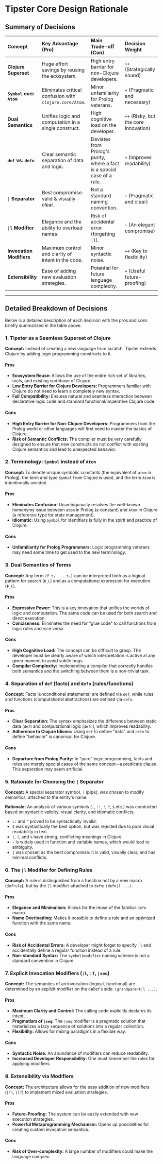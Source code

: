 # Tipster Core Design Rationale

## Summary of Decisions

| Concept | Key Advantage (Pro) | Main Trade-off (Con) | Decision Weight |
| :--- | :--- | :--- | :--- |
| **Clojure Superset** | Huge effort savings by reusing the ecosystem. | High entry barrier for non-Clojure developers. | `++` (Strategically sound) |
| **`Symbol` over `Atom`** | Eliminates critical confusion with `clojure.core/Atom`. | Minor unfamiliarity for Prolog veterans. | `+` (Pragmatic and necessary) |
| **Dual Semantics** | Unifies logic and computation in a single construct. | High cognitive load on the developer. | `++` (Risky, but the core innovation) |
| **`def` vs. `defn`** | Clear semantic separation of data and logic. | Deviates from Prolog's purity, where a fact is a special case of a rule. | `+` (Improves readability) |
| **`\|` Separator** | Best compromise: valid & visually clear. | Not a standard naming convention. | `+` (Pragmatic and clear) |
| **`\|l` Modifier** | Elegance and the ability to overload names. | Risk of accidental error (forgetting `\|l`). | `~` (An elegant compromise) |
| **Invocation Modifiers** | Maximum control and clarity of intent in the code. | Minor syntactic noise. | `++` (Key to flexibility) |
| **Extensibility** | Ease of adding new evaluation strategies. | Potential for future language complexity. | `+` (Useful future-proofing) |

---

## Detailed Breakdown of Decisions

Below is a detailed description of each decision with the pros and cons briefly summarized in the table above.

### 1. Tipster as a Seamless Superset of Clojure

**Concept:** Instead of creating a new language from scratch, Tipster extends Clojure by adding logic programming constructs to it.

#### Pros

*   **Ecosystem Reuse:** Allows the use of the entire rich set of libraries, tools, and existing codebase of Clojure.
*   **Low Entry Barrier for Clojure Developers:** Programmers familiar with Clojure do not need to learn a completely new syntax.
*   **Full Compatibility:** Ensures natural and seamless interaction between declarative logic code and standard functional/imperative Clojure code.

#### Cons

*   **High Entry Barrier for Non-Clojure Developers:** Programmers from the Prolog world or other languages will first need to master the basics of Clojure.
*   **Risk of Semantic Conflicts:** The compiler must be very carefully designed to ensure that new constructs do not conflict with existing Clojure semantics and lead to unexpected behavior.

### 2. Terminology: `Symbol` instead of `Atom`

**Concept:** To denote unique symbolic constants (the equivalent of `atom` in Prolog), the term and type `Symbol` from Clojure is used, and the term `Atom` is intentionally avoided.

#### Pros

*   **Eliminates Confusion:** Unambiguously resolves the well-known homonymy issue between `atom` in Prolog (a constant) and `Atom` in Clojure (a reference type for state management).
*   **Idiomatic:** Using `Symbol` for identifiers is fully in the spirit and practice of Clojure.

#### Cons

*   **Unfamiliarity for Prolog Programmers:** Logic programming veterans may need some time to get used to the new terminology.

### 3. Dual Semantics of Terms

**Concept:** Any term `(f t₁ ... tₙ)` can be interpreted both as a logical pattern for search (`Φ_L`) and as a computational expression for execution (`Φ_C`).

#### Pros

*   **Expressive Power:** This is a key innovation that unifies the worlds of logic and computation. The same code can be used for both search and direct execution.
*   **Conciseness:** Eliminates the need for "glue code" to call functions from logic rules and vice versa.

#### Cons

*   **High Cognitive Load:** The concept can be difficult to grasp. The developer must be clearly aware of which interpretation is active at any given moment to avoid subtle bugs.
*   **Compiler Complexity:** Implementing a compiler that correctly handles both semantics and the switching between them is a non-trivial task.

### 4. Separation of `def` (facts) and `defn` (rules/functions)

**Concept:** Facts (unconditional statements) are defined via `def`, while rules and functions (computational abstractions) are defined via `defn`.

#### Pros

*   **Clear Separation:** The syntax emphasizes the difference between static data (`def`) and computational logic (`defn`), which improves readability.
*   **Adherence to Clojure Idioms:** Using `def` to define "data" and `defn` to define "behavior" is canonical for Clojure.

#### Cons

*   **Departure from Prolog Purity:** In "pure" logic programming, facts and rules are merely special cases of the same concept—a predicate clause. This separation may seem artificial.

### 5. Rationale for Choosing the `|` Separator

**Concept:** A special separator symbol, `|` (pipe), was chosen to modify semantics, attached to the entity's name.

**Rationale:** An analysis of various symbols (`-`, `::`, `!`, `?`, `$` etc.) was conducted based on syntactic validity, visual clarity, and idiomatic conflicts.
*   `::` and `^` proved to be syntactically invalid.
*   `$` was syntactically the best option, but was rejected due to poor visual readability in text.
*   `!`, `?`, and `%` have strong, conflicting meanings in Clojure.
*   `-` is widely used in function and variable names, which would lead to ambiguity.
*   `|` was chosen as the best compromise: it is valid, visually clear, and has minimal conflicts.

### 6. The `|l` Modifier for Defining Rules

**Concept:** A rule is distinguished from a function not by a new macro (`defrule`), but by the `|l` modifier attached to `defn`: `(defn|l ...)`.

#### Pros

*   **Elegance and Minimalism:** Allows for the reuse of the familiar `defn` macro.
*   **Name Overloading:** Makes it possible to define a rule and an optimized function with the same name.

#### Cons

*   **Risk of Accidental Errors:** A developer might forget to specify `|l` and accidentally define a regular function instead of a rule.
*   **Non-standard Syntax:** The `symbol|modifier` naming scheme is not a standard convention in Clojure.

### 7. Explicit Invocation Modifiers (`|l`, `|f`, `|seq`)

**Concept:** The semantics of an invocation (logical, functional) are determined by an explicit modifier on the caller's side: `(grandparent|l ...)`.

#### Pros

*   **Maximum Clarity and Control:** The calling code explicitly declares its intent.
*   **Pragmatism of `|seq`:** The `|seq` modifier is a pragmatic solution that materializes a lazy sequence of solutions into a regular collection.
*   **Flexibility:** Allows for mixing paradigms in a flexible way.

#### Cons

*   **Syntactic Noise:** An abundance of modifiers can reduce readability.
*   **Increased Developer Responsibility:** One must remember the rules for applying modifiers.

### 8. Extensibility via Modifiers

**Concept:** The architecture allows for the easy addition of new modifiers (`|fl`, `|lf`) to implement mixed evaluation strategies.

#### Pros
*   **Future-Proofing:** The system can be easily extended with new execution strategies.
*   **Powerful Metaprogramming Mechanism:** Opens up possibilities for creating custom invocation semantics.

#### Cons
*   **Risk of Over-complexity:** A large number of modifiers could make the language complex.

